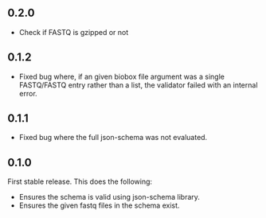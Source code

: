 ## 0.2.0

  * Check if FASTQ is gzipped or not

## 0.1.2

  * Fixed bug where, if an given biobox file argument was a single FASTQ/FASTQ
    entry rather than a list, the validator failed with an internal error.

## 0.1.1

  * Fixed bug where the full json-schema was not evaluated.

## 0.1.0

First stable release. This does the following:

  * Ensures the schema is valid using json-schema library.
  * Ensures the given fastq files in the schema exist.
